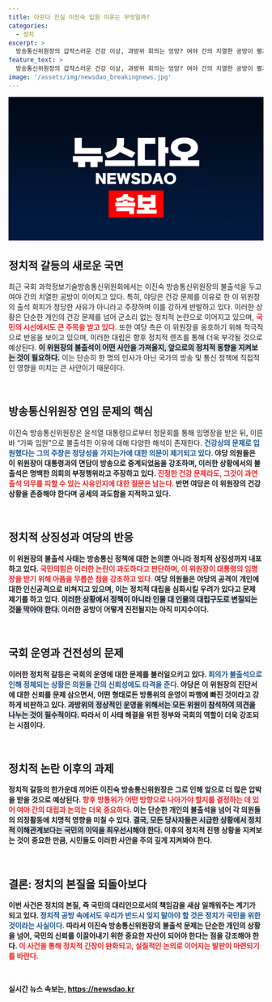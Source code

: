 ```yaml
---
title: 아프다 진실 이진숙 입원 이유는 무엇일까?
categories:
  - 정치
excerpt: >
  방송통신위원장의 갑작스러운 건강 이상, 과방위 회의는 엉망? 여야 간의 치열한 공방이 펼쳐지고 있는 가운데, 불출석의 진실은 과연 무엇일까? 진실 공방 속 임명장 수여식의 뒷이야기가 궁금하다!
feature_text: >
  방송통신위원장의 갑작스러운 건강 이상, 과방위 회의는 엉망? 여야 간의 치열한 공방이 펼쳐지고 있는 가운데, 불출석의 진실은 과연 무엇일까? 진실 공방 속 임명장 수여식의 뒷이야기가 궁금하다!
image: '/assets/img/newsdao_breakingnews.jpg'
---
```


<p><img src="/assets/img/newsdao_breakingnews.jpg" alt="cryptoinkorea 속보" /></p>

<h2 data-ke-size="size26">정치적 갈등의 새로운 국면</h2>

<p data-ke-size="size16">최근 국회 과학정보기술방송통신위원회에서는 이진숙 방송통신위원장의 불출석을 두고 여야 간의 치열한 공방이 이어지고 있다. 특히, 야당은 건강 문제를 이유로 한 이 위원장의 출석 회피가 정당한 사유가 아니라고 주장하며 이를 강하게 반발하고 있다. 이러한 상황은 단순한 개인의 건강 문제를 넘어 군소리 없는 정치적 논란으로 이어지고 있으며, <b><span style="color: #ee2323;">국민의 시선에서도 큰 주목을 받고 있다.</span></b> 또한 여당 측은 이 위원장을 옹호하기 위해 적극적으로 반응을 보이고 있으며, 이러한 대립은 향후 정치적 렌즈를 통해 더욱 부각될 것으로 예상된다. <b><span style="background-color: #21538527;">이 위원장의 불출석이 어떤 사안을 가져올지, 앞으로의 정치적 동향을 지켜보는 것이 필요하다.</span></b> 이는 단순히 한 명의 인사가 아닌 국가의 방송 및 통신 정책에 직접적인 영향을 미치는 큰 사안이기 때문이다.</p>

<p data-ke-size="size16">&nbsp;</p>

<h2 data-ke-size="size26">방송통신위원장 연임 문제의 핵심</h2>

<p data-ke-size="size16">이진숙 방송통신위원장은 윤석열 대통령으로부터 청문회를 통해 임명장을 받은 뒤, 이른바 “가짜 입원”으로 불출석한 이유에 대해 다양한 해석이 존재한다. <b><span style="color: #1a5490;">건강상의 문제로 입원했다는 그의 주장은 정당성을 가지는가에 대한 의문이 제기되고 있다.</span><b>  야당 의원들은 이 위원장이 대통령과의 면담이 방송으로 중계되었음을 강조하며, 이러한 상황에서의 불출석은 명백한 의회의 부정행위라고 주장하고 있다. <b><span style="color: #ee2323;">진정한 건강 문제라도, 그것이 과연 출석 의무를 피할 수 있는 사유인지에 대한 질문은 남는다.</span></b> 반면 여당은 이 위원장의 건강 상황을 존중해야 한다며 공세의 과도함을 지적하고 있다.</p>

<p data-ke-size="size16">&nbsp;</p>

<h2 data-ke-size="size26">정치적 상징성과 여당의 반응</h2>

<p data-ke-size="size16">이 위원장의 불출석 사태는 방송통신 정책에 대한 논의뿐 아니라 정치적 상징성까지 내포하고 있다. <b><span style="color: #ee2323;">국민의힘은 이러한 논란이 과도하다고 판단하며, 이 위원장이 대통령의 임명장을 받기 위해 아픔을 무릅쓴 점을 강조하고 있다.</span></b> 여당 의원들은 야당의 공격이 개인에 대한 인신공격으로 비쳐지고 있으며, 이는 정치적 대립을 심화시킬 우려가 있다고 문제 제기를 하고 있다. <b><span style="background-color: #21538527;">이러한 상황에서 정책이 아니라 인물 대 인물의 대립구도로 변질되는 것을 막아야 한다.</span></b> 이러한 공방이 어떻게 진전될지는 아직 미지수이다.</p>

<p data-ke-size="size16">&nbsp;</p>

<h2 data-ke-size="size26">국회 운영과 건전성의 문제</h2>

<p data-ke-size="size16">이러한 정치적 갈등은 국회의 운영에 대한 문제를 불러일으키고 있다. <b><span style="color: #1a5490;">회의가 불출석으로 인해 정체되는 상황은 의원들 간의 신뢰성에도 타격을 준다.</span></b> 야당은 이 위원장의 진단서에 대한 신뢰를 문제 삼으면서, 어떤 형태로든 방통위의 운영이 파행에 빠진 것이라고 강하게 비판하고 있다. <b><span style="background-color: #21538527;">과방위의 정상적인 운영을 위해서는 모든 위원이 참석하여 의견을 나누는 것이 필수적이다.</span></b> 따라서 이 사태 해결을 위한 정부와 국회의 역할이 더욱 강조되는 시점이다.</p>

<p data-ke-size="size16">&nbsp;</p>

<h2 data-ke-size="size26">정치적 논란 이후의 과제</h2>

<p data-ke-size="size16">정치적 갈등의 한가운데 끼어든 이진숙 방송통신위원장은 그로 인해 앞으로 더 많은 압박을 받을 것으로 예상된다. <b><span style="color: #ee2323;">향후 방통위가 어떤 방향으로 나아가야 할지를 결정하는 데 있어 여야 간의 대립과 논의는 더욱 중요하다.</span></b> 이는 단순한 개인의 불출석을 넘어 각 의원들의 의정활동에 치명적 영향을 미칠 수 있다. <b><span style="background-color: #21538527;">결국, 모든 당사자들은 시급한 상황에서 정치적 이해관계보다는 국민의 이익을 최우선시해야 한다.</span></b> 이후의 정치적 진행 상황을 지켜보는 것이 중요한 만큼, 시민들도 이러한 사안을 주의 깊게 지켜봐야 한다.</p>

<p data-ke-size="size16">&nbsp;</p>

<h2 data-ke-size="size26">결론: 정치의 본질을 되돌아보다</h2>

<p data-ke-size="size16">이번 사건은 정치의 본질, 즉 국민의 대리인으로서의 책임감을 새삼 일깨워주는 계기가 되고 있다. <b><span style="color: #1a5490;">정치적 공방 속에서도 우리가 반드시 잊지 말아야 할 것은 정치가 국민을 위한 것이라는 사실이다.</span></b> 따라서 이진숙 방송통신위원장의 불출석 문제는 단순한 개인의 상황을 넘어, 국민의 신뢰를 이끌어내기 위한 중요한 자산이 되어야 한다는 점을 강조해야 한다. <b><span style="color: #ee2323;">이 사건을 통해 정치적 긴장이 완화되고, 실질적인 논의로 이어지는 발판이 마련되기를 바란다.</span></b></p>

<p data-ke-size="size16">&nbsp;</p>
실시간 뉴스 속보는, <a href="https://newsdao.kr" rel="dofollow">https://newsdao.kr</a>


